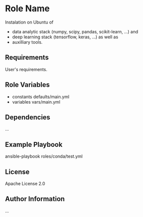 Role Name
=========

Instalation on Ubuntu of 
- data analytic stack (numpy, scipy, pandas, scikit-learn, ...) and 
- deep learning stack (tensorflow, keras, ...) as well as 
- auxilliary tools.

Requirements
------------

User's requirements.

Role Variables
--------------

- constants defaults/main.yml 
- variables vars/main.yml

Dependencies
------------

...

Example Playbook
----------------

ansible-playbook roles/conda/test.yml

License
-------

Apache License 2.0

Author Information
------------------

...

